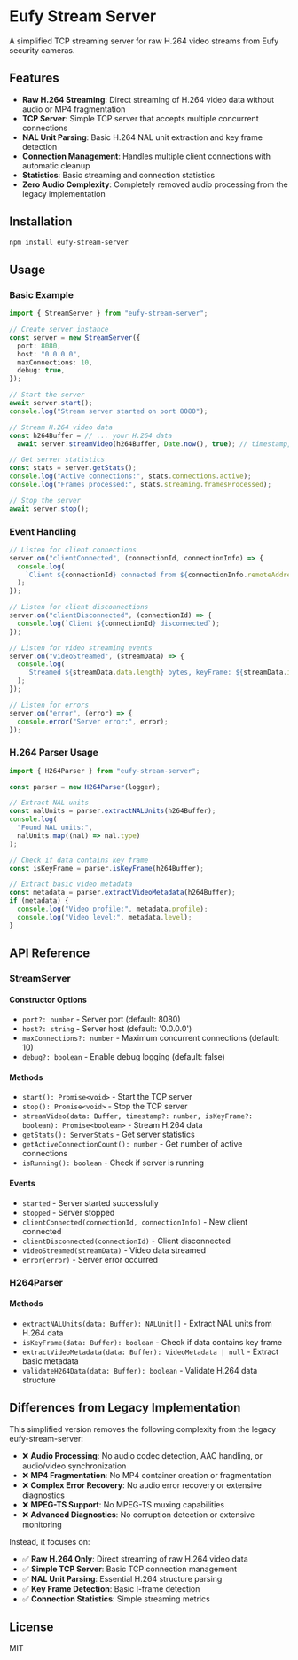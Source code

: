 # Eufy Stream Server

A simplified TCP streaming server for raw H.264 video streams from Eufy security cameras.

## Features

- **Raw H.264 Streaming**: Direct streaming of H.264 video data without audio or MP4 fragmentation
- **TCP Server**: Simple TCP server that accepts multiple concurrent connections
- **NAL Unit Parsing**: Basic H.264 NAL unit extraction and key frame detection
- **Connection Management**: Handles multiple client connections with automatic cleanup
- **Statistics**: Basic streaming and connection statistics
- **Zero Audio Complexity**: Completely removed audio processing from the legacy implementation

## Installation

```bash
npm install eufy-stream-server
```

## Usage

### Basic Example

```typescript
import { StreamServer } from "eufy-stream-server";

// Create server instance
const server = new StreamServer({
  port: 8080,
  host: "0.0.0.0",
  maxConnections: 10,
  debug: true,
});

// Start the server
await server.start();
console.log("Stream server started on port 8080");

// Stream H.264 video data
const h264Buffer = // ... your H.264 data
  await server.streamVideo(h264Buffer, Date.now(), true); // timestamp, isKeyFrame

// Get server statistics
const stats = server.getStats();
console.log("Active connections:", stats.connections.active);
console.log("Frames processed:", stats.streaming.framesProcessed);

// Stop the server
await server.stop();
```

### Event Handling

```typescript
// Listen for client connections
server.on("clientConnected", (connectionId, connectionInfo) => {
  console.log(
    `Client ${connectionId} connected from ${connectionInfo.remoteAddress}`
  );
});

// Listen for client disconnections
server.on("clientDisconnected", (connectionId) => {
  console.log(`Client ${connectionId} disconnected`);
});

// Listen for video streaming events
server.on("videoStreamed", (streamData) => {
  console.log(
    `Streamed ${streamData.data.length} bytes, keyFrame: ${streamData.isKeyFrame}`
  );
});

// Listen for errors
server.on("error", (error) => {
  console.error("Server error:", error);
});
```

### H.264 Parser Usage

```typescript
import { H264Parser } from "eufy-stream-server";

const parser = new H264Parser(logger);

// Extract NAL units
const nalUnits = parser.extractNALUnits(h264Buffer);
console.log(
  "Found NAL units:",
  nalUnits.map((nal) => nal.type)
);

// Check if data contains key frame
const isKeyFrame = parser.isKeyFrame(h264Buffer);

// Extract basic video metadata
const metadata = parser.extractVideoMetadata(h264Buffer);
if (metadata) {
  console.log("Video profile:", metadata.profile);
  console.log("Video level:", metadata.level);
}
```

## API Reference

### StreamServer

#### Constructor Options

- `port?: number` - Server port (default: 8080)
- `host?: string` - Server host (default: '0.0.0.0')
- `maxConnections?: number` - Maximum concurrent connections (default: 10)
- `debug?: boolean` - Enable debug logging (default: false)

#### Methods

- `start(): Promise<void>` - Start the TCP server
- `stop(): Promise<void>` - Stop the TCP server
- `streamVideo(data: Buffer, timestamp?: number, isKeyFrame?: boolean): Promise<boolean>` - Stream H.264 data
- `getStats(): ServerStats` - Get server statistics
- `getActiveConnectionCount(): number` - Get number of active connections
- `isRunning(): boolean` - Check if server is running

#### Events

- `started` - Server started successfully
- `stopped` - Server stopped
- `clientConnected(connectionId, connectionInfo)` - New client connected
- `clientDisconnected(connectionId)` - Client disconnected
- `videoStreamed(streamData)` - Video data streamed
- `error(error)` - Server error occurred

### H264Parser

#### Methods

- `extractNALUnits(data: Buffer): NALUnit[]` - Extract NAL units from H.264 data
- `isKeyFrame(data: Buffer): boolean` - Check if data contains key frame
- `extractVideoMetadata(data: Buffer): VideoMetadata | null` - Extract basic metadata
- `validateH264Data(data: Buffer): boolean` - Validate H.264 data structure

## Differences from Legacy Implementation

This simplified version removes the following complexity from the legacy eufy-stream-server:

- ❌ **Audio Processing**: No audio codec detection, AAC handling, or audio/video synchronization
- ❌ **MP4 Fragmentation**: No MP4 container creation or fragmentation
- ❌ **Complex Error Recovery**: No audio error recovery or extensive diagnostics
- ❌ **MPEG-TS Support**: No MPEG-TS muxing capabilities
- ❌ **Advanced Diagnostics**: No corruption detection or extensive monitoring

Instead, it focuses on:

- ✅ **Raw H.264 Only**: Direct streaming of raw H.264 video data
- ✅ **Simple TCP Server**: Basic TCP connection management
- ✅ **NAL Unit Parsing**: Essential H.264 structure parsing
- ✅ **Key Frame Detection**: Basic I-frame detection
- ✅ **Connection Statistics**: Simple streaming metrics

## License

MIT
